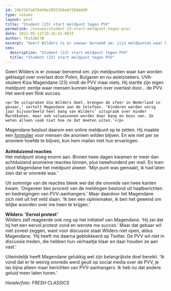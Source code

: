 ```yaml
---
id: 24b3167a678449e2855316ebf2b8ddd9
type: nieuws
layout: post
title: "Student (23) start meldpunt tegen PVV"
permalink: /nieuws/student-23-start-meldpunt-tegen-pvv/
date: 2022-05-11T19:16:41.067Z
author: 7biA1WiYB
excerpt: "Geert Wilders is er zowaar beroemd om: zijn meldpunten waar kan worden geklaagd over overlast door Polen, Bulgaren en nu asielzoekers. UVA-student Kiza Magendane (23) vindt de PVV maar niets. Hij startte zijn eigen meldpunt: eentje waar mensen kunnen klagen over overlast door... de PVV. Het werd een flink succes.  "
seo:
  description: "Student (23) start meldpunt tegen PVV"
  title: "Student (23) start meldpunt tegen PVV"
---
```

Geert Wilders is er zowaar beroemd om: zijn meldpunten waar kan worden geklaagd over overlast door Polen, Bulgaren en nu asielzoekers. UVA-student Kiza Magendane (23) vindt de PVV maar niets. Hij startte zijn eigen meldpunt: eentje waar mensen kunnen klagen over overlast door... de PVV. Het werd een flink succes.  

    <p>‘De uitspraken die Wilders doet, brengen de sfeer in Nederland in gevaar,’ vertelt Magendane aan de telefoon. ‘Kinderen werden vorig jaar bijvoorbeeld heel bang van Wilders’ uitspraak over minder Marokkanen, maar ook volwassenen worden daar bang en boos van. Ze weten alleen vaak niet hoe ze dat moeten uiten.’</p>
<p>Magendane besloot daarom een online meldpunt op te zetten. Hij maakte een <a href="https://docs.google.com/forms/d/1bVP2XQ5AYEoIX73l4_xWUgbX6DAx3EF9_eNTyn-Uyd8/viewform" target="_blank">formulier</a> voor mensen die anoniem wilden blijven. En wie niet per se anoniem hoefde te blijven, kon hem mailen met hun ervaringen.<br><br><strong>Achtduizend reacties</strong><br>Het meldpunt sloeg enorm aan. Binnen twee dagen kwamen er meer dan achtduizend anonieme reacties binnen, plus tweehonderd per mail. En toen sloot Magendane het meldpunt alweer. ‘Mijn punt was gemaakt, ik had laten zien dat er onvrede was.’</p>
<p>Uit sommige van de reacties bleek wel dat die onvrede van twee kanten kwam. ‘Ongeveer tien procent van de meldingen bestond uit haatberichten en bedreigingen van PVV-aanhangers.’ Maar daardoor liet Magendane zich niet uit het veld slaan. ‘Ik ben een opiniemaker, ik ben het gewend om lelijke woorden over me heen te krijgen.’</p>
<p><strong>Wilders: 'Eervol protest'</strong><br>Wilders zelf reageerde ook nog op het initiatief van Magendane. ‘Hij zei dat hij het een eervol protest vond en wenste me succes.’ Maar dat gebaar wil niet zoveel zeggen, want voor discussie staat Wilders niet open, aldus Magendane. ‘Hij heeft me daarna geblokkeerd op Twitter. De PVV wil niet in discussie treden, die hebben hun verhaaltje klaar en daar houden ze aan vast.’</p>
<p>Uiteindelijk heeft Magendane gelukkig wel zijn belangrijkste doel bereikt. 'Ik vond dat er te weinig onvrede werd geuit op social media over de PVV, je las bijna alleen maar berichten van PVV-aanhangers. Ik heb nu dat andere geluid meer laten horen.'</p>
<p><em>Headerfoto: FRESH CLASSICS</em></p>  
